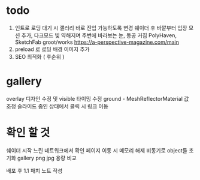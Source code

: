# todo

1. 인트로 로딩 대기 시 갤러리 바로 진입 가능하도록 변경
   쉐이더 후 바깥부터 입장 모션 추가, 다크모드 빛 약해지며 주변에 바라보는 눈, 동공 커짐
   PolyHaven, SketchFab
   groot/works
   https://a-perspective-magazine.com/main
2. preload 로 로딩 배경 이미지 추가
3. SEO 최적화 ( 후순위 )

# gallery

overlay 디자인 수정 및 visible 타이밍 수정
ground - MeshReflectorMaterial 값 조정
슬라이드 줌인 상태에서 클릭 시 링크 이동

# 확인 할 것

쉐이더 시작 느린 네트워크에서 확인
페이지 이동 시 메모리 해제
비동기로 object들 초기화
gallery png jpg 용량 비교

배포 후 1.1 패치 노트 작성
